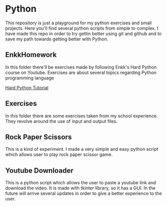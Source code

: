 # Python

This repository is just a playground for my python exercises and small projects. Here you'll find several python scripts from simple to complex. I have made this repo in order to try gettin better using git and github and to save my path towards getting better with Python. 

## EnkkHomework

In this folder there'll be exercises made by following Enkk's Hard Python course on Youtube. Exercises are about several topics regarding Python programming language

[Hard Python Tutorial](https://github.com/Enkkfull/hard-python)

## Exercises

In this folder there are some exercises taken from my school experience. They revolve around the use of input and output files.

## Rock Paper Scissors

This is a kind of experiment. I made a very simple and easy python script which allows user to play rock paper scissor game. 
## Youtube Downloader

This is a python script which allows the user to paste a youtube link and download the video. It is made with tkinter library, so it has a GUI. In the future will arrive several updates in order to give a better experience to the user.